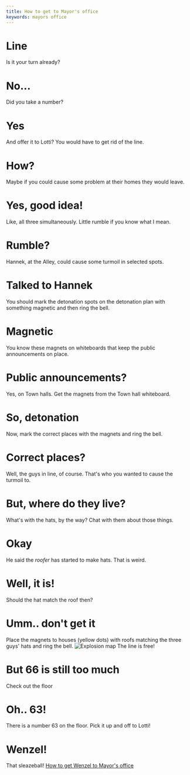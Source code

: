 ```yaml
---
title: How to get to Mayor's office
keywords: mayors office
---
```

# Line
Is it your turn already?

# No...
Did you take a number?

# Yes
And offer it to Lotti? You would have to get rid of the line.

# How?
Maybe if you could cause some problem at their homes they would leave.

# Yes, good idea!
Like, all three simultaneously. Little rumble if you know what I mean.

# Rumble?
Hannek, at the Alley, could cause some turmoil in selected spots.

# Talked to Hannek
You should mark the detonation spots on the detonation plan with something magnetic and then ring the bell.

# Magnetic
You know these magnets on whiteboards that keep the public announcements on place.

# Public announcements?
Yes, on Town halls. Get the magnets from the Town hall whiteboard.

# So, detonation
Now, mark the correct places with the magnets and ring the bell.

# Correct places?
Well, the guys in line, of course. That's who you wanted to cause the turmoil to.

# But, where do they live?
What's with the hats, by the way? Chat with them about those things.

# Okay
He said the _roofer_ has started to make hats. That is weird.

# Well, it is!
Should the hat match the roof then?

# Umm.. don't get it
Place the magnets to houses (yellow dots) with roofs matching the three guys' hats and ring the bell.
![Explosion map](exlplosion_map.jpg)
The line is free!

# But 66 is still too much
Check out the floor

# Oh.. 63!
There is a number 63 on the floor. Pick it up and off to Lotti!

# Wenzel!
That sleazeball! [How to get Wenzel to Mayor's office][wenzel]

<!-- INTERNAL LINKS -->
[wenzel]: /04-village/mayors-office/wenzel.md
